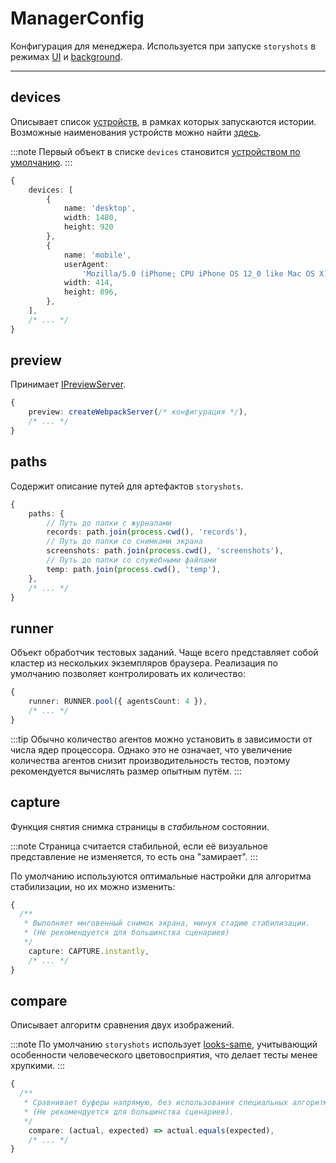 # ManagerConfig

Конфигурация для менеджера. Используется при запуске `storyshots` в режимах [UI](/API/manager/runUI) и [background](/API/manager/runInBackground).

---

## devices

Описывает список [устройств](/API/story-elements/device), в рамках которых запускаются истории. Возможные наименования устройств можно
найти [здесь](https://github.com/microsoft/playwright/blob/main/packages/playwright-core/src/server/deviceDescriptorsSource.json).

:::note
Первый объект в списке `devices` становится [устройством по умолчанию](/ui/#запуск).
:::

```ts
{
    devices: [
        {
            name: 'desktop',
            width: 1480,
            height: 920
        },
        {
            name: 'mobile',
            userAgent:
                'Mozilla/5.0 (iPhone; CPU iPhone OS 12_0 like Mac OS X) AppleWebKit/605.1.15 (KHTML, like Gecko) Version/12.0 Mobile/15E148 Safari/604.1',
            width: 414,
            height: 896,
        },
    ],
    /* ... */
}
```

## preview

Принимает [IPreviewServer](/modules/scheme#ipreviewserver).

```ts
{
    preview: createWebpackServer(/* конфигурация */),
    /* ... */
}
```

## paths

Содержит описание путей для артефактов `storyshots`.

```ts
{
    paths: {
        // Путь до папки с журналами
        records: path.join(process.cwd(), 'records'),
        // Путь до папки со снимками экрана
        screenshots: path.join(process.cwd(), 'screenshots'),
        // Путь до папки со служебными файлами
        temp: path.join(process.cwd(), 'temp'),
    },
    /* ... */
}
```

## runner

Объект обработчик тестовых заданий. Чаще всего представляет собой кластер из нескольких экземпляров браузера. Реализация
по умолчанию позволяет контролировать их количество:

```ts
{
    runner: RUNNER.pool({ agentsCount: 4 }),
    /* ... */
}
```

:::tip
Обычно количество агентов можно установить в зависимости от числа ядер процессора. Однако это не означает, что
увеличение количества агентов снизит производительность тестов, поэтому рекомендуется вычислять размер опытным путём.
:::

## capture

Функция снятия снимка страницы в *стабильном* состоянии.

:::note
Страница считается стабильной, если её визуальное представление не изменяется, то есть она "замирает".
:::

По умолчанию используются оптимальные настройки для алгоритма стабилизации, но их можно изменить:

```ts
{
  /**
   * Выполняет мнговенный снимок экрана, минуя стадию стабилизации.
   * (Не рекомендуется для большинства сценариев)
   */
    capture: CAPTURE.instantly,
    /* ... */
}
```

## compare

Описывает алгоритм сравнения двух изображений.

:::note
По умолчанию `storyshots` использует [looks-same](https://github.com/gemini-testing/looks-same), учитывающий особенности
человеческого цветовосприятия, что делает тесты менее хрупкими.
:::

```ts
{
  /**
   * Сравнивает буферы напрямую, без использования специальных алгоритмов.
   * (Не рекомендуется для большинства сценариев).
   */
    compare: (actual, expected) => actual.equals(expected),
    /* ... */
}
```
